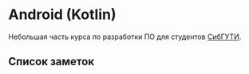 # Android (Kotlin)

Небольшая часть курса по разработки ПО для студентов [СибГУТИ](https://sibsutis.ru/).

## Список заметок

[](./basic_02.md)
